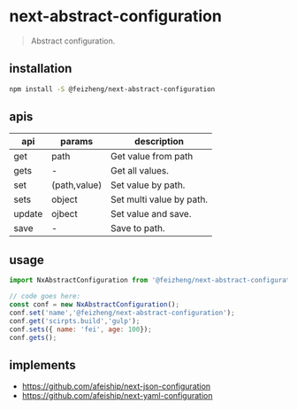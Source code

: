 # next-abstract-configuration
> Abstract configuration.

## installation
```bash
npm install -S @feizheng/next-abstract-configuration
```

## apis
| api    | params       | description              |
| ------ | ------------ | ------------------------ |
| get    | path         | Get value from path      |
| gets   | -            | Get all values.          |
| set    | (path,value) | Set value by path.       |
| sets   | object       | Set multi value by path. |
| update | ojbect       | Set value and save.      |
| save   | -            | Save to path.            |


## usage
```js
import NxAbstractConfiguration from '@feizheng/next-abstract-configuration';

// code goes here:
const conf = new NxAbstractConfiguration();
conf.set('name','@feizheng/next-abstract-configuration');
conf.get('scirpts.build','gulp');
conf.sets({ name: 'fei', age: 100});
conf.gets();
```

## implements
- https://github.com/afeiship/next-json-configuration
- https://github.com/afeiship/next-yaml-configuration
